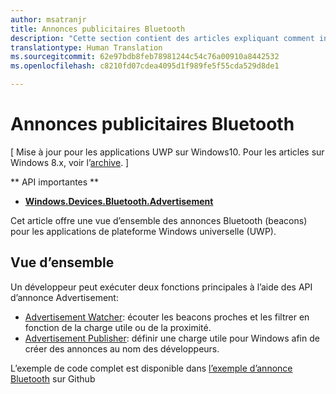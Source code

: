 ```yaml
---
author: msatranjr
title: Annonces publicitaires Bluetooth
description: "Cette section contient des articles expliquant comment intégrer des annonces Bluetooth Low Energy (LE) dans les applications de plateforme Windows universelle (UWP) par le biais de l’utilisateur des API AdvertisementWatcher et AdvertisementPublisher."
translationtype: Human Translation
ms.sourcegitcommit: 62e97bdb8feb78981244c54c76a00910a8442532
ms.openlocfilehash: c8210fd07cdea4095d1f989fe5f55cda529d8de1

---
```


# Annonces publicitaires Bluetooth

\[ Mise à jour pour les applications UWP sur Windows10. Pour les articles sur Windows 8.x, voir l’[archive](http://go.microsoft.com/fwlink/p/?linkid=619132). \]

** API importantes ** 

-   [**Windows.Devices.Bluetooth.Advertisement**](https://msdn.microsoft.com/library/windows/apps/windows.devices.bluetooth.advertisement.aspx)

Cet article offre une vue d’ensemble des annonces Bluetooth (beacons) pour les applications de plateforme Windows universelle (UWP).  

## Vue d’ensemble

Un développeur peut exécuter deux fonctions principales à l’aide des API d’annonce Advertisement:

-   [Advertisement Watcher](https://msdn.microsoft.com/library/windows/apps/windows.devices.bluetooth.advertisement.bluetoothleadvertisementwatcher.aspx): écouter les beacons proches et les filtrer en fonction de la charge utile ou de la proximité.  
-   [Advertisement Publisher](https://msdn.microsoft.com/library/windows/apps/windows.devices.bluetooth.advertisement.bluetoothleadvertisementpublisher.aspx): définir une charge utile pour Windows afin de créer des annonces au nom des développeurs.  

L’exemple de code complet est disponible dans [l’exemple d’annonce Bluetooth](http://go.microsoft.com/fwlink/p/?LinkId=619990) sur Github



<!--HONumber=Aug16_HO3-->


